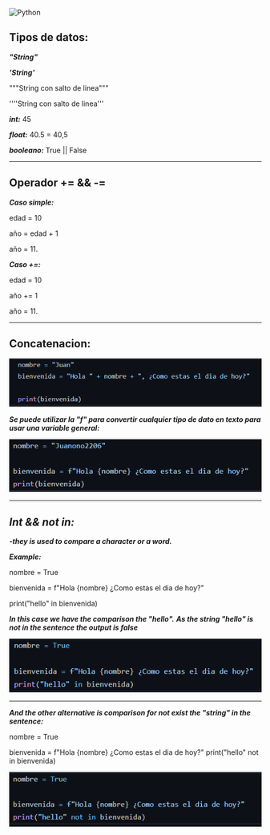 ![Python](https://encrypted-tbn0.gstatic.com/images?q=tbn:ANd9GcTuvgFYmiGch3e9tzivxe0zoNnhwDlZMl3aSA&usqp=CAU)
## Tipos de datos:
***"String"***

***'String'***

"""String 
        con salto de linea"""

''''String
        con salto de linea'''

***int:*** 45

***float:*** 40.5 = 40,5

***booleano:*** True || False

---
## Operador += && -=

***Caso simple:***

edad = 10

año = edad + 1

año = 11.

***Caso +=:***

edad = 10

año += 1

año = 11.

---

## Concatenacion:

<img src="https://github.com/jegomezV/Python-Study/blob/master/-/images/concat1.png?raw=true">

***Se puede utilizar la "f" para convertir cualquier tipo de dato en texto para usar una variable general:***

<img src="https://github.com/jegomezV/Python-Study/blob/master/-/images/concat2.png?raw=true">

---
## ***Int && not in:***

***-they is used to compare a character or a word.***

***Example:***

nombre = True

bienvenida = f"Hola {nombre} ¿Como estas el dia de hoy?"

print("hello" in bienvenida)

***In this case we have the comparison the "hello".***
***As the string "hello"  is not in the sentence the output is false***

<img src="https://github.com/jegomezV/Python-Study/blob/master/-/images/not%20in.png?raw=true">

---

***And the other alternative is comparison for not exist the "string" in the sentence:*** 

nombre = True

bienvenida = f"Hola {nombre} ¿Como estas el dia de hoy?"
print("hello" not in bienvenida)

<img src="https://github.com/jegomezV/Python-Study/blob/master/-/images/not%20innn.png?raw=true">